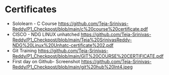 # Certificates
  * Sololearn - C Course
    https://github.com/Teja-Srinivas-Reddy/P1_Checkpost/blob/main/c%20course%20certificate.pdf
  * CISCO - NDG LINUX unhatched
    https://github.com/Teja-Srinivas-Reddy/P1_Checkpost/blob/main/Teja%20SrinivasReddy-NDG%20Linux%20Unhatc-certificate%202.pdf
  * Git Training
    https://github.com/Teja-Srinivas-Reddy/P1_Checkpost/blob/main/GIT%20COURSE%20CERTIFICATE.pdf
  * First day on Github- Screenshot
    https://github.com/Teja-Srinivas-Reddy/P1_Checkpost/blob/main/git%20hub%20lnt4.jpeg
